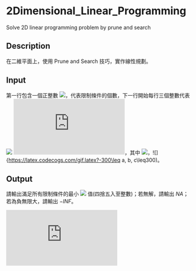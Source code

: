 # 2Dimensional_Linear_Programming
Solve 2D linear programming problem by prune and search

## Description
在二維平面上，使用 Prune and Search 技巧，實作線性規劃。

## Input
第一行包含一個正整數 ![](https://latex.codecogs.com/gif.latex?n\leq10^5)，代表限制條件的個數，下一行開始每行三個整數代表 
![](https://latex.codecogs.com/gif.latex?ax+by\leq) ![](https://latex.codecogs.com/gif.latex?c)，其中 ![](https://latex.codecogs.com/gif.latex?a^2+b^2>0)，![]{https://latex.codecogs.com/gif.latex?-300\leq a, b, c\leq300)。

## Output
請輸出滿足所有限制條件的最小 ![](https://latex.codecogs.com/gif.latex?n\leq10^5) 值(四捨五入至整數)；若無解，請輸出 $NA$；若為負無限大，請輸出 $- INF$。

![](https://latex.codecogs.com/gif.latex?y)
